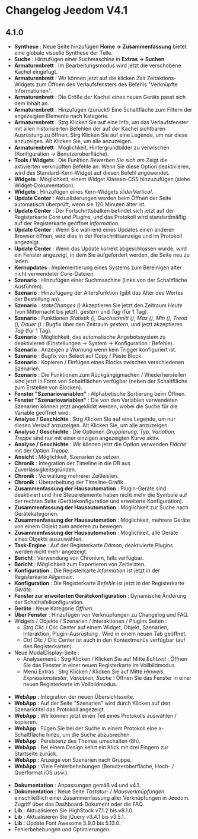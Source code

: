 # Changelog Jeedom V4.1

## 4.1.0

- **Synthese** : Neue Seite hinzufügen **Home → Zusammenfassung** bietet eine globale visuelle Synthese der Teile.
- **Suche** : Hinzufügen einer Suchmaschine in **Extras → Suchen**.
- **Armaturenbrett** : Im Bearbeitungsmodus wird jetzt die verschobene Kachel eingefügt.
- **Armaturenbrett** : Wir können jetzt auf die klicken *Zeit* Zeitaktions-Widgets zum Öffnen des Verlaufsfensters des Befehls "Verknüpfte Informationen".
- **Armaturenbrett** : Die Größe der Kachel eines neuen Geräts passt sich dem Inhalt an.
- **Armaturenbrett** : Hinzufügen (zurück!) Eine Schaltfläche zum Filtern der angezeigten Elemente nach Kategorie.
- **Armaturenbrett** : Strg Klicken Sie auf eine Info, um das Verlaufsfenster mit allen historisierten Befehlen der auf der Kachel sichtbaren Ausrüstung zu öffnen. Strg Klicken Sie auf eine Legende, um nur diese anzuzeigen. Alt Klicken Sie, um alle anzuzeigen.
- **Armaturenbrett** : Möglichkeit, Hintergrundbilder zu verwischen (Konfiguration -> Benutzeroberfläche).
- **Tools / Widgets** : Die Funktion *Bewerben Sie sich am* Zeigt die aktivierten verknüpften Befehle an. Wenn Sie diese Option deaktivieren, wird das Standard-Kern-Widget auf diesen Befehl angewendet.
- **Widgets** : Möglichkeit, einem Widget Klassen-CSS hinzuzufügen (siehe Widget-Dokumentation).
- **Widgets** : Hinzufügen eines Kern-Widgets *sliderVertical*.
- **Update Center** : Aktualisierungen werden beim Öffnen der Seite automatisch überprüft, wenn sie 120 Minuten älter ist.
- **Update Center** : Der Fortschrittsbalken befindet sich jetzt auf der Registerkarte *Core und Plugins*, und das Protokoll wird standardmäßig auf der Registerkarte geöffnet *Information*.
- **Update Center** : Wenn Sie während eines Updates einen anderen Browser öffnen, wird dies in der Fortschrittsanzeige und im Protokoll angezeigt.
- **Update Center** : Wenn das Update korrekt abgeschlossen wurde, wird ein Fenster angezeigt, in dem Sie aufgefordert werden, die Seite neu zu laden.
- **Kernupdates** : Implementierung eines Systems zum Bereinigen alter nicht verwendeter Core-Dateien.
- **Szenario** : Hinzufügen einer Suchmaschine (links von der Schaltfläche Ausführen).
- **Szenario** : Hinzufügung der Altersfunktion (gibt das Alter des Wertes der Bestellung an).
- **Szenario** : *stateChanges ()* Akzeptieren Sie jetzt den Zeitraum *Heute* (von Mitternacht bis jetzt), *gestern* und *Tag* (für 1 Tag).
- **Szenario** : Funktionen *Statistik (), Durchschnitt (), Max (), Min (), Trend (), Dauer ()* : Bugfix über den Zeitraum *gestern*, und jetzt akzeptieren *Tag* (für 1 Tag).
- **Szenario** : Möglichkeit, das automatische Angebotssystem zu deaktivieren (Einstellungen → System → Konfiguration : Befehle).
- **Szenario** : Anzeigen a *Warnung* wenn kein Trigger konfiguriert ist.
- **Szenario** : Bugfix von Select auf Copy / Paste Block.
- **Szenario** : Kopieren / Einfügen eines Blocks zwischen verschiedenen Szenarien.
- **Szenario** : Die Funktionen zum Rückgängigmachen / Wiederherstellen sind jetzt in Form von Schaltflächen verfügbar (neben der Schaltfläche zum Erstellen von Blöcken).
- **Fenster &quot;Szenariovariablen&quot;** : Alphabetische Sortierung beim Öffnen.
- **Fenster &quot;Szenariovariablen&quot;** : Die von den Variablen verwendeten Szenarien können jetzt angeklickt werden, wobei die Suche für die Variable geöffnet wird.
- **Analyse / Geschichte** : Strg Klicken Sie auf eine Legende, um nur diesen Verlauf anzuzeigen. Alt Klicken Sie, um alle anzuzeigen.
- **Analyse / Geschichte** : Die Optionen *Gruppierung, Typ, Variation, Treppe* sind nur mit einer einzigen angezeigten Kurve aktiv.
- **Analyse / Geschichte** : Wir können jetzt die Option verwenden *Fläche* mit der Option *Treppe*.
- **Ansicht** : Möglichkeit, Szenarien zu setzen.
- **Chronik** : Integration der Timeline in die DB aus Zuverlässigkeitsgründen.
- **Chronik** : Verwaltung mehrerer Zeitleisten.
- **Chronik** : Überarbeitung der Timeline-Grafik.
- **Zusammenfassung der Hausautomation** : Plugin-Geräte sind deaktiviert und ihre Steuerelemente haben nicht mehr die Symbole auf der rechten Seite (Gerätekonfiguration und erweiterte Konfiguration).
- **Zusammenfassung der Hausautomation** : Möglichkeit zur Suche nach Gerätekategorien.
- **Zusammenfassung der Hausautomation** : Möglichkeit, mehrere Geräte von einem Objekt zum anderen zu bewegen.
- **Zusammenfassung der Hausautomation** : Möglichkeit, alle Geräte eines Objekts auszuwählen.
- **Task-Engine** : Auf der Registerkarte *Dämon*, deaktivierte Plugins werden nicht mehr angezeigt.
- **Bericht** : Verwendung von Chronium, falls verfügbar.
- **Bericht** : Möglichkeit zum Exportieren von Zeitleisten.
- **Konfiguration** : Die Registerkarte *Information* ist jetzt in der Registerkarte *Allgemein*.
- **Konfiguration** : Die Registerkarte *Befehle* ist jetzt in der Registerkarte *Geräte*.
- **Fenster zur erweiterten Gerätekonfiguration** : Dynamische Änderung der Schalttafelkonfiguration.
- **Geräte** : Neue Kategorie *Öffnen*.
- **Über Fenster** : Hinzufügen von Verknüpfungen zu Changelog und FAQ.
- Widgets / Objekte / Szenarien / Interaktionen / Plugins Seiten :
	- Strg Clic / Clic Center auf einem Widget, Objekt, Szenarien, Interaktion, Plugin-Ausrüstung : Wird in einem neuen Tab geöffnet.
	- Ctrl Clic / Clic Center ist auch in den Kontextmenüs verfügbar (auf den Registerkarten).
- Neue ModalDisplay-Seite :
	- Analysemenü : Strg Klicken / Klicken Sie auf Mitte *Echtzeit* : Öffnen Sie das Fenster in einer neuen Registerkarte im Vollbildmodus.
	- Menü Extras : Strg Klicken / Klicken Sie auf Mitte *Hinweis*, *Expressionstester*, *Variablen*, *Suche* : Öffnen Sie das Fenster in einer neuen Registerkarte im Vollbildmodus.<br/><br/>
- **WebApp** : Integration der neuen Übersichtsseite.
- **WebApp** : Auf der Seite &quot;Szenarien&quot; wird durch Klicken auf den Szenariotitel das Protokoll angezeigt.
- **WebApp** : Wir können jetzt einen Teil eines Protokolls auswählen / kopieren.
- **WebApp** : Fügen Sie bei der Suche in einem Protokoll eine x-Schaltfläche hinzu, um die Suche abzubrechen.
- **WebApp** : Persistenz des Themas umschalten (8h).
- **WebApp** : Bei einem Design kehrt ein Klick mit drei Fingern zur Startseite zurück.
- **WebApp** : Anzeige von Szenarien nach Gruppe.
- **WebApp** : Viele Fehlerbehebungen (Benutzeroberfläche, Hoch- / Querformat iOS usw.).<br/><br/>
- **Dokumentation** : Anpassungen gemäß v4 und v4.1.
- **Dokumentation** : Neue Seite *Tastatur- / Mausverknüpfungen* einschließlich einer Zusammenfassung aller Verknüpfungen in Jeedom. Zugriff über das Dashboard-Dokument oder die FAQ.
- **Lib** : Aktualisieren Sie HighStock v7.1.2 bis v8.1.0.
- **Lib** : Aktualisieren Sie jQuery v3.4.1 bis v3.5.1.
- **Lib** : Update Font Awesome 5.9.0 bis 5.13.0.
- Fehlerbehebungen und Optimierungen.
